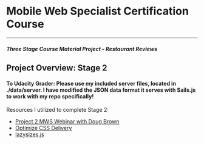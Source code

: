 # Mobile Web Specialist Certification Course
---
#### _Three Stage Course Material Project - Restaurant Reviews_

## Project Overview: Stage 2

#### To Udacity Grader: Please use my included server files, located in ./data/server. I have modified the JSON data format it serves with Sails.js to work with my repo specifically!

Resources I utilized to complete Stage 2:
* [Project 2 MWS Webinar with Doug Brown](https://www.youtube.com/watch?v=Q2CJYf_XA58)
* [Optimize CSS Delivery](https://developers.google.com/speed/docs/insights/OptimizeCSSDelivery)
* [lazysizes.js](https://github.com/aFarkas/lazysizes)


